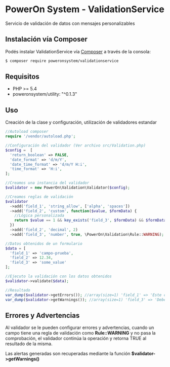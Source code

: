 # PowerOn System - ValidationService

Servicio de validación de datos con mensajes personalizables

## Instalación vía Composer

Podés instalar ValidationService vía
[Composer](https://getcomposer.org)  a través de la consola:

``` bash
$ composer require poweronsystem/validationservice
```
## Requisitos

* PHP >= 5.4
* poweronsystem/utility: "^0.1.3"

## Uso

Creación de la clase y configuración, utilización de validadores estandar

``` php
//Autoload composer
require '/vendor/autoload.php';

//Configuración del validador (Ver archivo src/Validation.php)
$config =  [
  'return_boolean' => FALSE,
  'date_format' => 'd/m/Y',
  'date_time_format' => 'd/m/Y H:i',
  'time_format' => 'H:i',
];

//Creamos una instancia del validador
$validator = new PowerOn\Validation\Validator($config);

//Creamos reglas de validación
$validator
  ->add('field_1', 'string_allow', ['alpha', 'spaces'])
  ->add('field_2', 'custom', function($value, $formData) {
    //Lógica personalizada
    return $value == 1 && key_exists('field_3', $formData) && $formData['field_3'] === 'some_value';
  })
  ->add('field_2', 'decimal', 2)
  ->add('field_3', 'number', true, \PowerOn\Validation\Rule::WARNING);

//Datos obtenidos de un formulario
$data = [
  'field_1' => 'campo-prueba',
  'field_2' => 12.34,
  'field_3' => 'some_value'
];

//Ejecuto la validación con los datos obtenidos
$validator->validate($data);

//Resultado
var_dump($validator->getErrors()); //array(size=1) 'field_1' => 'Este campo no admite: guiónes medios'
var_dump($validator->getWarnings()); //array(size=1) 'field_3' => 'Debe ser un valor numérico.'

```

## Errores y Advertencias

Al validador se le pueden configurar errores y advertencias, cuando un campo tiene una regla de validación como **Rule::WARNING** y no pasa la comprobación, el validador continúa la operación y retorna TRUE al resultado de la misma.

Las alertas generadas son recuperadas mediante la función **$validator->getWarnings()**
